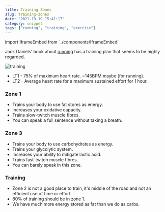 ```yaml
---
title: Training Zones
slug: training-zones
date: "2021-10-19 15:41:17"
category: snippet
tags: ["running", "training", "exercise"]
---
```


import IframeEmbed from '../components/IframeEmbed'

Jack Daniels' book about
[running](https://www.amazon.com/Daniels-Running-Formula-Jack-Tupper/dp/1450431836) has a training plan that seems to be highly regarded.

![training](/static/images/training-graph.png)

- LT1 - 75% of maximum heart rate. ~145BPM maybe (for running).
- LT2 - Average heart rate for a maximum sustained effort for 1 hour.

### Zone 1

- Trains your body to use fat stores as energy.
- Increases your oxidative capacity.
- Trains slow-twitch muscle fibres.
- You can speak a full sentence without taking a breath.

### Zone 3

- Trains your body to use carbohydrates as energy.
- Trains your glycolytic system.
- Increases your ability to mitigate lactic acid.
- Trains fast-twitch muscle fibres.
- You can barely speak in this zone.

### Training

- Zone 2 is not a good place to train, it's middle of the road and not an efficient use of time or effort.
- 80% of training should be in zone 1.
- We have much more energy stored as fat than we do as carbs.

<IframeEmbed src='https://youtube.com/embed/F3QcX58i3WE' />
